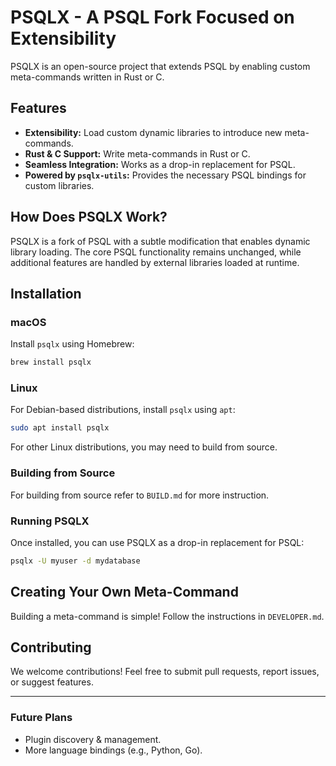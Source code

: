 # PSQLX - A PSQL Fork Focused on Extensibility

PSQLX is an open-source project that extends PSQL by enabling custom meta-commands written in Rust or C.

## Features

- **Extensibility:** Load custom dynamic libraries to introduce new meta-commands.
- **Rust & C Support:** Write meta-commands in Rust or C.
- **Seamless Integration:** Works as a drop-in replacement for PSQL.
- **Powered by `psqlx-utils`:** Provides the necessary PSQL bindings for custom libraries.

## How Does PSQLX Work?

PSQLX is a fork of PSQL with a subtle modification that enables dynamic library loading. The core PSQL functionality remains unchanged, while additional features are handled by external libraries loaded at runtime.

## Installation

### macOS

Install `psqlx` using Homebrew:

```sh
brew install psqlx
```

### Linux

For Debian-based distributions, install `psqlx` using `apt`:

```sh
sudo apt install psqlx
```

For other Linux distributions, you may need to build from source.

### Building from Source

For building from source refer to `BUILD.md` for more instruction.

### Running PSQLX

Once installed, you can use PSQLX as a drop-in replacement for PSQL:

```sh
psqlx -U myuser -d mydatabase
```

## Creating Your Own Meta-Command

Building a meta-command is simple! Follow the instructions in `DEVELOPER.md`.

## Contributing

We welcome contributions! Feel free to submit pull requests, report issues, or suggest features.

---

### Future Plans

- Plugin discovery & management.
- More language bindings (e.g., Python, Go).
